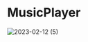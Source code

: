 # MusicPlayer
 ![2023-02-12 (5)](https://user-images.githubusercontent.com/111579457/218310690-bc132664-ca92-4a16-aca7-7b126d55dc05.png)
